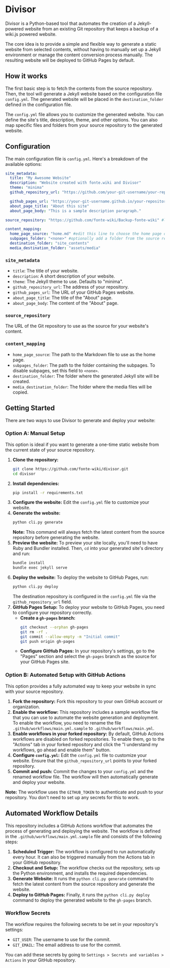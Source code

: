 # Divisor

Divisor is a Python-based tool that automates the creation of a Jekyll-powered website from an existing Git repository that keeps a backup of a wiki.js powered website.

The core idea is to provide a simple and flexible way to generate a static website from selected contents, without having to manually set up a Jekyll environment or manage the content conversion process manually. The resulting website will be deployed to GitHub Pages by default.

## How it works

The first basic step is to fetch the contents from the source repository. Then, the tool will generate a Jekyll website based on the configuration file `config.yml`. The generated website will be placed in the `destination_folder` defined in the configuration file.

The `config.yml` file allows you to customize the generated website. You can define the site's title, description, theme, and other options. You can also map specific files and folders from your source repository to the generated website.

## Configuration

The main configuration file is `config.yml`. Here's a breakdown of the available options:

```yaml
site_metadata:
  title: "My Awesome Website"
  description: "Website created with fonte.wiki and Divisor"
  theme: "minima"
  github_repository_url: "https://github.com/your-git-username/your-repository.git" #edit this line

  github_pages_url: "https://your-git-username.github.io/your-repository/" #edit this line
  about_page_title: "About this site"
  about_page_body: "This is a sample description paragraph."

source_repository: "https://github.com/fonte-wiki/Backup-fonte-wiki" #leave this to use fonte.wiki as the source repository

content_mapping:
  home_page_source: "home.md" #edit this line to choose the home page of your website
  subpages_folder: "<none>" #optionally add a folder from the source repository whose contents will be imported as subpages
  destination_folder: "site_contents"
  media_destination_folder: "assets/media"
```

### `site_metadata`

*   `title`: The title of your website.
*   `description`: A short description of your website.
*   `theme`: The Jekyll theme to use. Defaults to "minima".
*   `github_repository_url`: The address of your repository.
*   `github_pages_url`: The URL of your GitHub Pages website.
*   `about_page_title`: The title of the "About" page.
*   `about_page_body`: The content of the "About" page.

### `source_repository`

The URL of the Git repository to use as the source for your website's content.

### `content_mapping`

*   `home_page_source`: The path to the Markdown file to use as the home page.
*   `subpages_folder`: The path to the folder containing the subpages. To disable subpages, set this field to `<none>`.
*   `destination_folder`: The folder where the generated Jekyll site will be created.
*   `media_destination_folder`: The folder where the media files will be copied.

## Getting Started

There are two ways to use Divisor to generate and deploy your website:

### Option A: Manual Setup

This option is ideal if you want to generate a one-time static website from the current state of your source repository.

1.  **Clone the repository:**
    ```bash
    git clone https://github.com/fonte-wiki/divisor.git
    cd divisor
    ```
2.  **Install dependencies:**
    ```bash
    pip install -r requirements.txt
    ```
3.  **Configure the website:**
    Edit the `config.yml` file to customize your website.
4.  **Generate the website:**
    ```bash
    python cli.py generate
    ```
    **Note:** This command will always fetch the latest content from the source repository before generating the website.
5.  **Preview the website:**
    To preview your site locally, you'll need to have Ruby and Bundler installed. Then, `cd` into your generated site's directory and run:
    ```bash
    bundle install
    bundle exec jekyll serve
    ```
6.  **Deploy the website:**
    To deploy the website to GitHub Pages, run:
    ```bash
    python cli.py deploy
    ```
    The destination repository is configured in the `config.yml` file via the `github_repository_url` field.
7.  **GitHub Pages Setup:**
    To deploy your website to GitHub Pages, you need to configure your repository correctly.
    *   **Create a `gh-pages` branch:**
        ```bash
        git checkout --orphan gh-pages
        git rm -rf .
        git commit --allow-empty -m "Initial commit"
        git push origin gh-pages
        ```
    *   **Configure GitHub Pages:**
        In your repository's settings, go to the "Pages" section and select the `gh-pages` branch as the source for your GitHub Pages site.

### Option B: Automated Setup with GitHub Actions

This option provides a fully automated way to keep your website in sync with your source repository.

1.  **Fork the repository:**
    Fork this repository to your own GitHub account or organization.
2.  **Enable the workflow:**
    This repository includes a sample workflow file that you can use to automate the website generation and deployment. To enable the workflow, you need to rename the file `.github/workflows/main.yml.sample` to `.github/workflows/main.yml`.
3.  **Enable workflows in your forked repository:**
    By default, GitHub Actions workflows are disabled on forked repositories. To enable them, go to the "Actions" tab in your forked repository and click the "I understand my workflows, go ahead and enable them" button.
4.  **Configure `config.yml`:**
    Edit the `config.yml` file to customize your website. Ensure that the `github_repository_url` points to your forked repository.
5.  **Commit and push:**
    Commit the changes to your `config.yml` and the renamed workflow file. The workflow will then automatically generate and deploy your website.

**Note:** The workflow uses the `GITHUB_TOKEN` to authenticate and push to your repository. You don't need to set up any secrets for this to work.

## Automated Workflow Details

This repository includes a GitHub Actions workflow that automates the process of generating and deploying the website. The workflow is defined in the `.github/workflows/main.yml.sample` file and consists of the following steps:

1.  **Scheduled Trigger:** The workflow is configured to run automatically every hour. It can also be triggered manually from the Actions tab in your GitHub repository.
2.  **Checkout and Setup:** The workflow checks out the repository, sets up the Python environment, and installs the required dependencies.
3.  **Generate Website:** It runs the `python cli.py generate` command to fetch the latest content from the source repository and generate the website.
4.  **Deploy to GitHub Pages:** Finally, it runs the `python cli.py deploy` command to deploy the generated website to the `gh-pages` branch.

### Workflow Secrets

The workflow requires the following secrets to be set in your repository's settings:

*   `GIT_USER`: The username to use for the commit.
*   `GIT_EMAIL`: The email address to use for the commit.

You can add these secrets by going to `Settings > Secrets and variables > Actions` in your GitHub repository.

